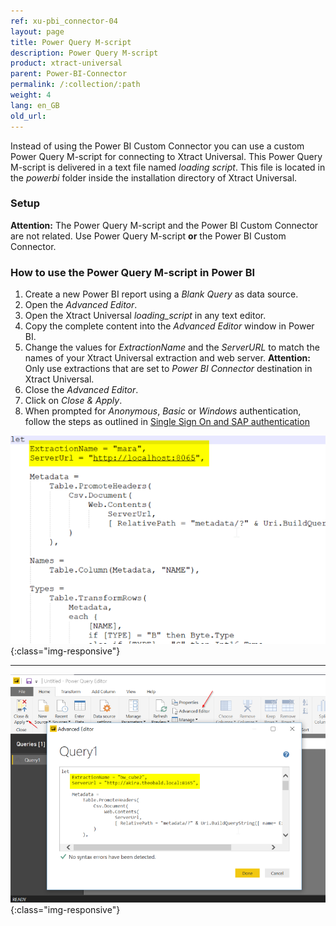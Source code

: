 ```yaml
---
ref: xu-pbi_connector-04
layout: page
title: Power Query M-script
description: Power Query M-script 
product: xtract-universal
parent: Power-BI-Connector
permalink: /:collection/:path
weight: 4
lang: en_GB
old_url:
---
```



Instead of using the Power BI Custom Connector you can use a custom Power Query M-script for connecting to Xtract Universal. This Power Query M-script is delivered in a text file named *loading script*. This file is located in the *powerbi* folder inside the installation directory of Xtract Universal.
<br>

### Setup


**Attention:** The Power Query M-script and the Power BI Custom Connector are not related. Use Power Query M-script **or** the Power BI Custom Connector.

### How to use the Power Query M-script in Power BI

1. Create a new Power BI report using a *Blank Query* as data source.
2. Open the *Advanced Editor*.
3. Open the Xtract Universal *loading_script* in any text editor.
4. Copy the complete content into the *Advanced Editor* window in Power BI.
4. Change the values for *ExtractionName* and the *ServerURL* to match the names of your Xtract Universal extraction and web server. **Attention:** Only use extractions that are set to *Power BI Connector* destination in Xtract Universal.
5. Close the *Advanced Editor*.
6. Click on *Close & Apply*.
7. When prompted for *Anonymous*, *Basic* or *Windows* authentication, follow the steps as outlined in [Single Sign On and SAP authentication](./pbi-SSO) 

![M-Script](/img/content/XU_PowerQueryScript.png){:class="img-responsive"}

---

![PowerQueryEditor](/img/content/XU_PBI_PowerQueryEditor.png){:class="img-responsive"}





